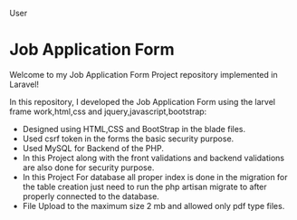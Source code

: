 User
# Job Application Form

Welcome to my Job Application Form Project repository implemented in Laravel!

In this repository, I developed the Job Application Form using the larvel frame work,html,css and jquery,javascript,bootstrap:

- Designed using HTML,CSS and BootStrap in the blade files.
- Used csrf token in the forms the basic security purpose.
- Used MySQL for Backend of the PHP.
- In this Project along with the front validations and backend validations are also done for security purpose.
- In this Project For database all proper index is done in the migration for the table creation just need to
  run the php artisan migrate to after properly connected to the database.
- File Upload to the maximum size 2 mb and allowed only pdf type files.